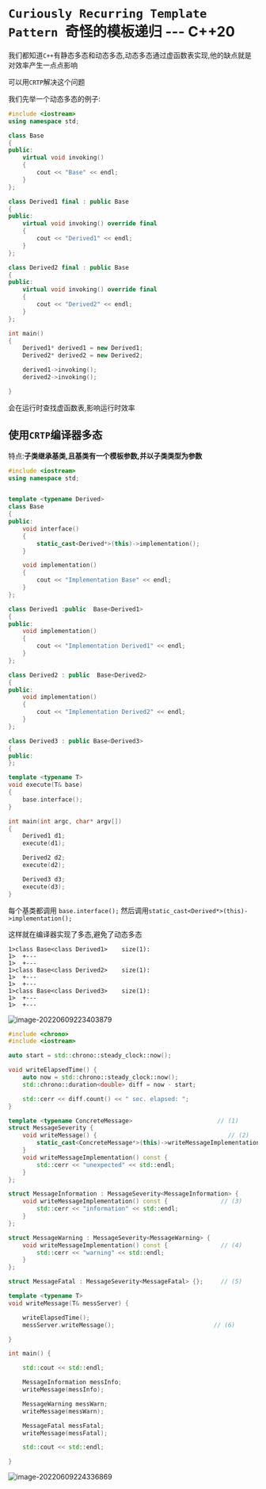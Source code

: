 # `Curiously Recurring Template Pattern `奇怪的模板递归 --- C++20

我们都知道`C++`有静态多态和动态多态,动态多态通过虚函数表实现,他的缺点就是对效率产生一点点影响

可以用`CRTP`解决这个问题

我们先举一个动态多态的例子:

```cpp
#include <iostream>
using namespace std;

class Base
{
public:
	virtual void invoking()
	{
		cout << "Base" << endl;
	}
};

class Derived1 final : public Base
{
public:
	virtual void invoking() override final
	{
		cout << "Derived1" << endl;
	}
};

class Derived2 final : public Base
{
public:
	virtual void invoking() override final
	{
		cout << "Derived2" << endl;
	}
};

int main()
{
	Derived1* derived1 = new Derived1;
	Derived2* derived2 = new Derived2;

	derived1->invoking();
	derived2->invoking();

}
```

会在运行时查找虚函数表,影响运行时效率

## 使用`CRTP`编译器多态

特点:**子类继承基类,且基类有一个模板参数,并以子类类型为参数**

```cpp
#include <iostream>
using namespace std;


template <typename Derived>
class Base
{
public:
	void interface()
	{
		static_cast<Derived*>(this)->implementation();
	}

	void implementation()
	{
		cout << "Implementation Base" << endl;
	}
};

class Derived1 :public  Base<Derived1>
{
public:
	void implementation()
	{
		cout << "Implementation Derived1" << endl;
	}
};

class Derived2 : public  Base<Derived2>
{
public:
	void implementation()
	{
		cout << "Implementation Derived2" << endl;
	}
};

class Derived3 : public Base<Derived3>
{
public:
};

template <typename T>
void execute(T& base)
{
	base.interface();
}

int main(int argc, char* argv[])
{
	Derived1 d1;
	execute(d1);

	Derived2 d2;
	execute(d2);

	Derived3 d3;
	execute(d3);
}

```

每个基类都调用 `base.interface();`	然后调用`static_cast<Derived*>(this)->implementation();`

这样就在编译器实现了多态,避免了动态多态

```
1>class Base<class Derived1>	size(1):
1>	+---
1>	+---
1>class Base<class Derived2>	size(1):
1>	+---
1>	+---
1>class Base<class Derived3>	size(1):
1>	+---
1>	+---
```

![image-20220609223403879](https://lzx-figure-bed.obs.dualstack.cn-north-4.myhuaweicloud.com/Figurebed/202206092234000.png)

```cpp
#include <chrono>
#include <iostream>

auto start = std::chrono::steady_clock::now();

void writeElapsedTime() {
    auto now = std::chrono::steady_clock::now();
    std::chrono::duration<double> diff = now - start;

    std::cerr << diff.count() << " sec. elapsed: ";
}

template <typename ConcreteMessage>                        // (1)
struct MessageSeverity {
    void writeMessage() {                                     // (2)
        static_cast<ConcreteMessage*>(this)->writeMessageImplementation();
    }
    void writeMessageImplementation() const {
        std::cerr << "unexpected" << std::endl;
    }
};

struct MessageInformation : MessageSeverity<MessageInformation> {
    void writeMessageImplementation() const {               // (3)
        std::cerr << "information" << std::endl;
    }
};

struct MessageWarning : MessageSeverity<MessageWarning> {
    void writeMessageImplementation() const {               // (4)
        std::cerr << "warning" << std::endl;
    }
};

struct MessageFatal : MessageSeverity<MessageFatal> {};     // (5)

template <typename T>
void writeMessage(T& messServer) {

    writeElapsedTime();
    messServer.writeMessage();                            // (6)

}

int main() {

    std::cout << std::endl;

    MessageInformation messInfo;
    writeMessage(messInfo);

    MessageWarning messWarn;
    writeMessage(messWarn);

    MessageFatal messFatal;
    writeMessage(messFatal);

    std::cout << std::endl;

}
```

![image-20220609224336869](https://lzx-figure-bed.obs.dualstack.cn-north-4.myhuaweicloud.com/Figurebed/202206092243908.png)